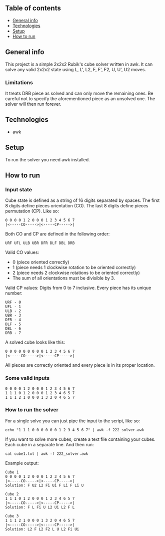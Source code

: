 ## Table of contents
* [General info](#general-info)
* [Technologies](#technologies)
* [Setup](#setup)
* [How to run](#run)

## General info
This project is a simple 2x2x2 Rubik's cube solver written in awk.
It can solve any valid 2x2x2 state using L, L', L2, F, F', F2, U, U', U2 moves.

### Limitations
It treats DRB piece as solved and can only move the remaining ones.
Be careful not to specify the aforementioned piece as an unsolved one.
The solver will then run forever.

## Technologies
* awk

## Setup
To run the solver you need awk installed.

## How to run
### Input state
Cube state is defined as a string of 16 digits separated by spaces.
The first 8 digits define pieces orientation (CO). The last 8 digits define
pieces permutation (CP). Like so:

```
0 0 0 0 1 2 0 0 0 1 2 3 4 5 6 7
|<-----CO----->|<-----CP----->|
```

Both CO and CP are defined in the following order:
```
URF UFL ULB UBR DFR DLF DBL DRB
```
Valid CO values:
* 0 (piece oriented correctly)
* 1 (piece needs 1 clockwise rotation to be oriented correctly)
* 2 (piece needs 2 clockwise rotations to be oriented correctly)
* The sum of all orientations must be divisible by 3.

Valid CP values:
Digits from 0 to 7 inclusive.
Every piece has its unique number:
```
URF - 0
UFL - 1
ULB - 2
UBR - 3
DFR - 4
DLF - 5
DBL - 6
DRB - 7
```

A solved cube looks like this:
```
0 0 0 0 0 0 0 0 0 1 2 3 4 5 6 7
|<-----CO----->|<-----CP----->|
```
All pieces are correctly oriented and every piece is in its proper location.

### Some valid inputs
```
0 0 0 0 1 2 0 0 0 1 2 3 4 5 6 7
1 1 1 0 1 2 0 0 0 1 2 3 4 6 5 7
1 1 1 2 1 0 0 0 1 3 2 0 4 6 5 7
```

### How to run the solver
For a single solve you can just pipe the input to the script, like so:
```
echo "1 1 1 0 0 0 0 0 0 1 2 3 4 5 6 7" | awk -f 222_solver.awk
```

If you want to solve more cubes, create a text file containing your cubes.
Each cube in a separate line. And then run:

```
cat cube1.txt | awk -f 222_solver.awk
```

Example output:
```
Cube 1
0 0 0 0 1 2 0 0 0 1 2 3 4 5 6 7
|<-----CO----->|<-----CP----->|
Solution: F U2 L2 Fi Ui F Li F Li U

Cube 2
1 1 1 0 1 2 0 0 0 1 2 3 4 6 5 7
|<-----CO----->|<-----CP----->|
Solution: F L Fi U L2 Ui L2 F L

Cube 3
1 1 1 2 1 0 0 0 1 3 2 0 4 6 5 7
|<-----CO----->|<-----CP----->|
Solution: L2 F L2 F2 L U L2 Fi Ui
```
